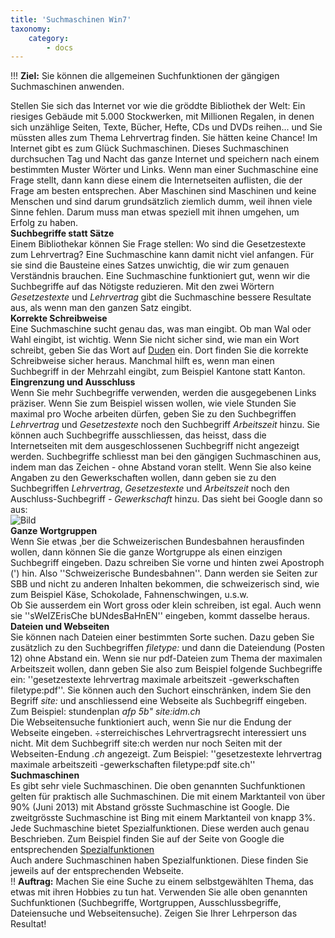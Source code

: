 ```yaml
---
title: 'Suchmaschinen Win7'
taxonomy:
    category:
        - docs
---
```


!!! **Ziel:** Sie können die allgemeinen Suchfunktionen der gängigen Suchmaschinen anwenden.

Stellen Sie sich das Internet vor wie die gröddte Bibliothek der Welt: Ein riesiges Gebäude mit 5.000 Stockwerken, mit Millionen Regalen, in denen sich unzählige Seiten, Texte, Bücher, Hefte, CDs und DVDs reihen... und Sie müssten alles zum Thema Lehrvertrag finden. Sie hätten keine Chance! Im Internet gibt es zum Glück Suchmaschinen. Dieses Suchmaschinen durchsuchen Tag und Nacht das ganze Internet und speichern nach einem bestimmten Muster Wörter und Links. Wenn man einer Suchmaschine eine Frage stellt, dann kann diese einem die Internetseiten auflisten, die der Frage am besten entsprechen. Aber Maschinen sind Maschinen und keine Menschen und sind darum grundsätzlich ziemlich dumm, weil ihnen viele Sinne fehlen. Darum muss man etwas speziell mit ihnen umgehen, um Erfolg zu haben.<br>
**Suchbegriffe statt Sätze**<br>
Einem Bibliothekar können Sie Frage stellen: Wo sind die Gesetzestexte zum Lehrvertrag? Eine Suchmaschine kann damit nicht viel anfangen. Für sie sind die Bausteine eines Satzes unwichtig, die wir zum genauen Verständnis brauchen. Eine Suchmaschine funktioniert gut, wenn wir die Suchbegriffe auf das Nötigste reduzieren. Mit den zwei Wörtern *Gesetzestexte* und *Lehrvertrag* gibt die Suchmaschine bessere Resultate aus, als wenn man den ganzen Satz eingibt.<br>
**Korrekte Schreibweise**<br>
Eine Suchmaschine sucht genau das, was man eingibt. Ob man Wal oder Wahl eingibt, ist wichtig. Wenn Sie nicht sicher sind, wie man ein Wort schreibt, geben Sie das Wort auf [Duden](http://www.duden.de) ein. Dort finden Sie die korrekte Schreibweise sicher heraus. Manchmal hilft es, wenn man einen Suchbegriff in der Mehrzahl eingibt, zum Beispiel Kantone statt Kanton.<br>
**Eingrenzung und Ausschluss**<br>
Wenn Sie mehr Suchbegriffe verwenden, werden die ausgegebenen Links präziser. Wenn Sie zum Beispiel wissen wollen, wie viele Stunden Sie maximal pro Woche arbeiten dürfen, geben Sie zu den Suchbegriffen *Lehrvertrag* und *Gesetzestexte* noch den Suchbegriff *Arbeitszeit* hinzu. Sie können auch Suchbegriffe ausschliessen, das heisst, dass die Internetseiten mit dem ausgeschlossenen Suchbegriff nicht angezeigt werden. Suchbegriffe schliesst man bei den gängigen Suchmaschinen aus, indem man das Zeichen *-* ohne Abstand voran stellt. Wenn Sie also keine Angaben zu den Gewerkschaften wollen, dann geben sie zu den Suchbegriffen *Lehrvertrag*, *Gesetzestexte* und *Arbeitszeit* noch den Auschluss-Suchbegriff *- Gewerkschaft* hinzu. Das sieht bei Google dann so aus:<br>
![Bild](http://tacamo.ch/byod/resources/7.jpg)<br>
**Ganze Wortgruppen**<br>
Wenn Sie etwas ¸ber die Schweizerischen Bundesbahnen herausfinden wollen, dann können Sie die ganze Wortgruppe als einen einzigen Suchbegriff eingeben. Dazu schreiben Sie vorne und hinten zwei Apostroph (') hin. Also ''Schweizerische Bundesbahnen''. Dann werden sie Seiten zur SBB und nicht zu anderen Inhalten bekommen, die schweizerisch sind, wie zum Beispiel Käse, Schokolade, Fahnenschwingen, u.s.w.<br>
Ob Sie ausserdem ein Wort gross oder klein schreiben, ist egal. Auch wenn sie ''sWeIZErisChe bUNdesBaHnEN'' eingeben, kommt dasselbe heraus.<br>
**Dateien und Webseiten**<br>
Sie können nach Dateien einer bestimmten Sorte suchen. Dazu geben Sie zusätzlich zu den Suchbegriffen *filetype:* und dann die Dateiendung (Posten 12) ohne Abstand ein. Wenn sie nur pdf-Dateien zum Thema der maximalen Arbeitszeit wollen, dann geben Sie also zum Beispiel folgende Suchbegriffe ein: ''gesetzestexte lehrvertrag maximale arbeitszeit -gewerkschaften filetype:pdf''.
Sie können auch den Suchort einschränken, indem Sie den Begriff *site:* und anschliessend eine Webseite als Suchbegriff eingeben. Zum Beispiel: stundenplan *afp 5b" site:idm.ch*<br>
Die Webseitensuche funktioniert auch, wenn Sie nur die Endung der Webseite eingeben. ÷sterreichisches Lehrvertragsrecht interessiert uns nicht. Mit dem Suchbegriff site:ch werden nur noch Seiten mit der Webseiten-Endung *.ch* angezeigt. Zum Beispiel:
''gesetzestexte lehrvertrag maximale arbeitszeitì -gewerkschaften filetype:pdf site.ch''<br>
**Suchmaschinen**<br>
Es gibt sehr viele Suchmaschinen. Die oben genannten Suchfunktionen gelten für praktisch alle Suchmaschinen. Die mit einem Marktanteil von über 90% (Juni 2013) mit Abstand grösste Suchmaschine ist Google. Die zweitgrösste Suchmaschine ist Bing mit einem Marktanteil von knapp 3%.
Jede Suchmaschine bietet Spezialfunktionen. Diese werden auch genau Beschrieben. Zum Beispiel finden Sie auf der Seite von Google die entsprechenden [Spezialfunktionen](http://www.google.com/intl/de/insidesearch/tipstricks/all.html)<br>
Auch andere Suchmaschinen haben Spezialfunktionen. Diese finden Sie jeweils auf der entsprechenden Webseite.<br>
!! **Auftrag:** Machen Sie eine Suche zu einem selbstgewählten Thema, das etwas mit ihren Hobbies zu tun hat. Verwenden Sie alle oben genannten Suchfunktionen (Suchbegriffe, Wortgruppen, Ausschlussbegriffe, Dateiensuche und Webseitensuche). Zeigen Sie Ihrer Lehrperson das Resultat!